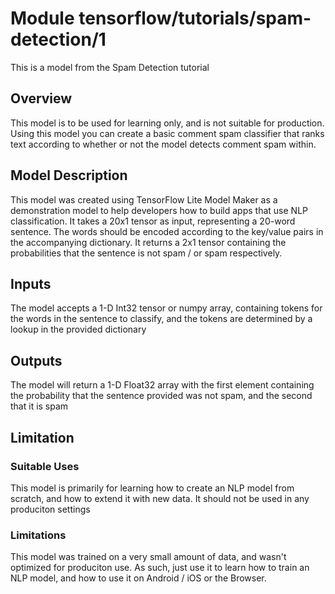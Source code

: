 # Module tensorflow/tutorials/spam-detection/1
This is a model from the Spam Detection tutorial

<!-- asset-path: internal -->
<!-- module-type: text-classification -->
<!-- fine-tunable: false -->
<!-- format: saved_model_2 -->
<!-- language: en -->

## Overview
This model is to be used for learning only, and is not suitable for production. Using this model you can create a basic comment spam classifier that ranks text according to whether or not the model detects comment spam within.

## Model Description
This model was created using TensorFlow Lite Model Maker as a demonstration model to help developers how to build apps that use NLP classification. It takes a 20x1 tensor as input, representing a 20-word sentence. The words should be encoded according to the key/value pairs in the accompanying dictionary. It returns a 2x1 tensor containing the probabilities that the sentence is not spam / or spam respectively.

## Inputs
The model accepts a 1-D Int32 tensor or numpy array, containing tokens for the words in the sentence to classify, and the tokens are determined by a lookup in the provided dictionary

## Outputs
The model will return a 1-D Float32 array with the first element containing the probability that the sentence provided was not spam, and the second that it is spam



## Limitation

### Suitable Uses
This model is primarily for learning how to create an NLP model from scratch, and how to extend it with new data. It should not be used in any produciton settings

### Limitations
This model was trained on a very small amount of data, and wasn't optimized for produciton use. As such, just use it to learn how to train an NLP model, and how to use it on Android / iOS or the Browser.

